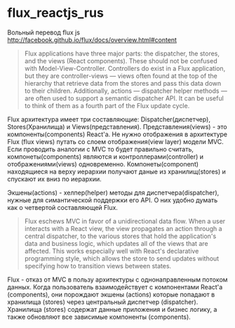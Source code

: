 flux_reactjs_rus
================

Вольный перевод flux js
http://facebook.github.io/flux/docs/overview.html#content

> Flux applications have three major parts: the dispatcher, the stores, and the views (React components). These should not be confused with Model-View-Controller. Controllers do exist in a Flux application, but they are controller-views — views often found at the top of the hierarchy that retrieve data from the stores and pass this data down to their children. Additionally, actions — dispatcher helper methods — are often used to support a semantic dispatcher API. It can be useful to think of them as a fourth part of the Flux update cycle.

Flux архитектура имеет три составляющие: Dispatcher(диспетчер), Stores(Хранилища) и Views(представления). Представления(views) - это компоненты(components) React'a. Не нужно отображения в архитектуре Flux (flux views) путать со слоем отображения(view layer) модели MVC. Если проводить аналогии с MVC то будет правильно считать, компонеты(components) являются и контроллерами(controller) и отображениями(views) одновременно. Компонеты(component) находящиеся на верху иерархии получают даные из хранилищ(stores) и спускают их вниз по иерархии.

Экшены(actions) - хелпер(helper) методы для диспетчера(dispatcher), нужные для симантической поддержки его API. О них удобно думать как о четвертой составляющей Flux.

> Flux eschews MVC in favor of a unidirectional data flow. When a user interacts with a React view, the view propagates an action through a central dispatcher, to the various stores that hold the application's data and business logic, which updates all of the views that are affected. This works especially well with React's declarative programming style, which allows the store to send updates without specifying how to transition views between states.

Flux - отказ от MVC в пользу архитектуры с однонаправленным потоком данных. Когда пользователь взаимодействует с компонентами React'а (components), они порождают экшены (actions) которые попадают в хранилища (stores) через центральный диспетчер (dispatcher). Хранилища (stores) содержат данные приложения и бизнес логику, а также обновляют все зависимые компоненты (components).
